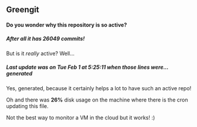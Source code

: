 ## Greengit

#### Do you wonder why this repository is so active?

##### After all it has 26049 commits!

But is it *really* active? Well...

##### Last update was on Tue Feb 1 at 5:25:11 when those lines were... generated

Yes, generated, because it certainly helps a lot to have such an active repo!

Oh and there was **26%** disk usage on the machine
where there is the cron updating this file.

Not the best way to monitor a VM in the cloud but it works! :)
